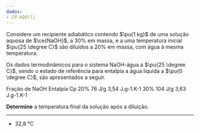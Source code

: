 ```yaml
---
dados:
- CP-H2O(l)
---
```

Considere um recipiente adiabático contendo $\pu{1 kg}$ de uma solução aquosa de $\ce{NaOH}$, a $30\%$ em massa, e a uma temperatura inicial $\pu{25 \degree C}$ são diluídos a $20\%$ em massa, com água à mesma temperatura. 

Os dados termodinâmicos para o sistema NaOH-água a $\pu{25 \degree C}$, sendo o estado de referência
para entalpia a água líquida a $\pu{0 \degree C}$, são apresentados a seguir.

Fração de NaOH
Entalpia
Cp
20%
76 J/g
3,54 J.g-1.K-1
30%
104 J/g
3,63 J.g-1.K-1



**Determine** a temperatura final da solução após a diluição.

---
- 32,8 °C
